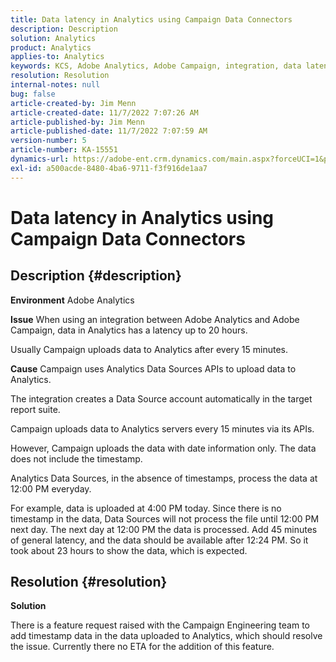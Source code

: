```yaml
---
title: Data latency in Analytics using Campaign Data Connectors
description: Description
solution: Analytics
product: Analytics
applies-to: Analytics
keywords: KCS, Adobe Analytics, Adobe Campaign, integration, data latency, Campaign Data Connectors, timestamp, time stamp
resolution: Resolution
internal-notes: null
bug: false
article-created-by: Jim Menn
article-created-date: 11/7/2022 7:07:26 AM
article-published-by: Jim Menn
article-published-date: 11/7/2022 7:07:59 AM
version-number: 5
article-number: KA-15551
dynamics-url: https://adobe-ent.crm.dynamics.com/main.aspx?forceUCI=1&pagetype=entityrecord&etn=knowledgearticle&id=a15466d0-6a5e-ed11-9561-6045bd0065f9
exl-id: a500acde-8480-4ba6-9711-f3f916de1aa7
---
```

# Data latency in Analytics using Campaign Data Connectors

## Description {#description}


<b>Environment</b>
 Adobe Analytics

<b>Issue</b>
 When using an integration between Adobe Analytics and Adobe Campaign, data in Analytics has a latency up to 20 hours.

Usually Campaign uploads data to Analytics after every 15 minutes.

<b>Cause</b>
 Campaign uses Analytics Data Sources APIs to upload data to Analytics.

The integration creates a Data Source account automatically in the target report suite.

Campaign uploads data to Analytics servers every 15 minutes via its APIs.

However, Campaign uploads the data with date information only. The data does not include the timestamp.

Analytics Data Sources, in the absence of timestamps, process the data at 12:00 PM everyday.

For example, data is uploaded at 4:00 PM today. Since there is no timestamp in the data, Data Sources will not process the file until 12:00 PM next day. The next day at 12:00 PM the data is processed. Add 45 minutes of general latency, and the data should be available after 12:24 PM. So it took about 23 hours to show the data, which is expected.


## Resolution {#resolution}


<b>Solution</b>

There is a feature request raised with the Campaign Engineering team to add timestamp data in the data uploaded to Analytics, which should resolve the issue. Currently there no ETA for the addition of this feature.
